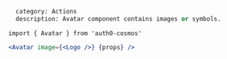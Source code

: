 ```meta
  category: Actions
  description: Avatar component contains images or symbols.
```

`import { Avatar } from 'auth0-cosmos'`

```jsx
<Avatar image={<Logo />} {props} />
```
